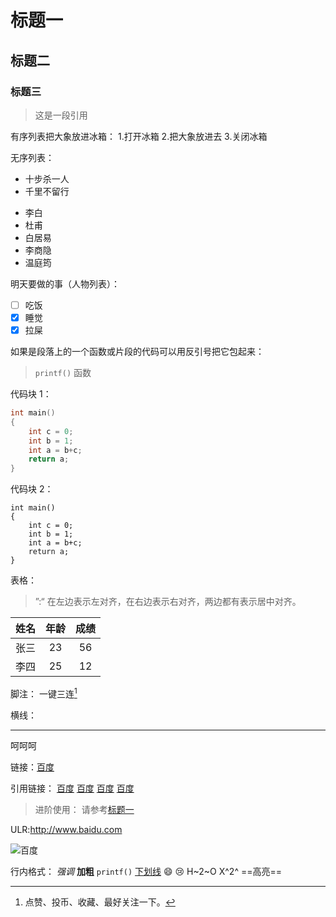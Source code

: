 # 标题一

## 标题二

### 标题三

> 这是一段引用

有序列表把大象放进冰箱： 
1.打开冰箱 
2.把大象放进去 
3.关闭冰箱

无序列表：

- 十步杀一人
- 千里不留行

* 李白
* 杜甫
* 白居易
* 李商隐
* 温庭筠

明天要做的事（人物列表）：

- [ ] 吃饭
- [x] 睡觉
- [x] 拉屎

如果是段落上的一个函数或片段的代码可以用反引号把它包起来：

> `printf()` 函数

代码块 1：

```c
int main()
{
    int c = 0;
    int b = 1;
    int a = b+c;
    return a;
}
```

代码块 2：

    int main()
    {
        int c = 0;
        int b = 1;
        int a = b+c;
        return a;
    }

表格：

> ”:“ 在左边表示左对齐，在右边表示右对齐，两边都有表示居中对齐。

| 姓名  | 年龄  | 成绩  |
| :---: | :---: | :---: |
| 张三  |  23   |  56   |
| 李四  |  25   |  12   |

脚注：
一键三连[^三连]

[^三连]: 点赞、投币、收藏、最好关注一下。

横线：

---

呵呵呵

链接：[百度](baidu.com "一个搜索引擎")

引用链接：
[百度][id]
[百度][id]
[百度][id]
[百度][id]

[id]: baidu.com "一个搜索引擎"

> 进阶使用：
> 请参考[标题一](#标题一)

ULR:http://www.baidu.com

![百度](http://static.runoob.com/images/runoob-logo.png "百度搜索")

行内格式：
_强调_
**加粗**
`printf()`
<u>下划线</u>
:smile:
:cry:
H~2~O
X^2^
==高亮==